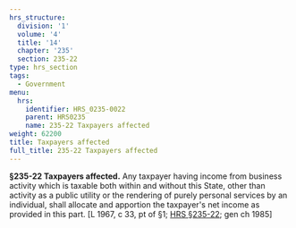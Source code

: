 ```yaml
---
hrs_structure:
  division: '1'
  volume: '4'
  title: '14'
  chapter: '235'
  section: 235-22
type: hrs_section
tags:
  - Government
menu:
  hrs:
    identifier: HRS_0235-0022
    parent: HRS0235
    name: 235-22 Taxpayers affected
weight: 62200
title: Taxpayers affected
full_title: 235-22 Taxpayers affected
---
```

**§235-22 Taxpayers affected.** Any taxpayer having income from business activity which is taxable both within and without this State, other than activity as a public utility or the rendering of purely personal services by an individual, shall allocate and apportion the taxpayer's net income as provided in this part. [L 1967, c 33, pt of §1; [HRS §235-22](/title-14/chapter-235/section-235-22/); gen ch 1985]